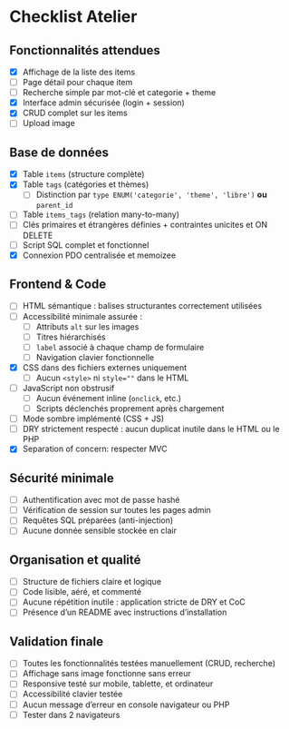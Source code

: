 # Checklist Atelier

## Fonctionnalités attendues

- [x] Affichage de la liste des items  
- [ ] Page détail pour chaque item  
- [ ] Recherche simple par mot-clé et categorie + theme  
- [x] Interface admin sécurisée (login + session) 
- [x] CRUD complet sur les items
- [ ] Upload image

## Base de données

- [x] Table `items` (structure complète)  
- [x] Table `tags` (catégories et thèmes)
  - [ ] Distinction par `type ENUM('categorie', 'theme', 'libre')` **ou** `parent_id`
- [ ] Table `items_tags` (relation many-to-many)  
- [ ] Clés primaires et étrangères définies + contraintes unicites et ON DELETE
- [ ] Script SQL complet et fonctionnel  
- [x] Connexion PDO centralisée et memoizee

## Frontend & Code

- [ ] HTML sémantique : balises structurantes correctement utilisées  
- [ ] Accessibilité minimale assurée :
  - [ ] Attributs `alt` sur les images  
  - [ ] Titres hiérarchisés  
  - [ ] `label` associé à chaque champ de formulaire  
  - [ ] Navigation clavier fonctionnelle  
- [x] CSS dans des fichiers externes uniquement
  - [ ] Aucun `<style>` ni `style=""` dans le HTML  
- [ ] JavaScript non obstrusif
  - [ ] Aucun événement inline (`onclick`, etc.)  
  - [ ] Scripts déclenchés proprement après chargement  
- [ ] Mode sombre implémenté (CSS + JS) 
- [ ] DRY strictement respecté : aucun duplicat inutile dans le HTML ou le PHP
- [x] Separation of concern: respecter MVC

## Sécurité minimale

- [ ] Authentification avec mot de passe hashé  
- [ ] Vérification de session sur toutes les pages admin  
- [ ] Requêtes SQL préparées (anti-injection)  
- [ ] Aucune donnée sensible stockée en clair

## Organisation et qualité

- [ ] Structure de fichiers claire et logique  
- [ ] Code lisible, aéré, et commenté  
- [ ] Aucune répétition inutile : application stricte de DRY et CoC
- [ ] Présence d’un README avec instructions d’installation

## Validation finale

- [ ] Toutes les fonctionnalités testées manuellement (CRUD, recherche)  
- [ ] Affichage sans image fonctionne sans erreur  
- [ ] Responsive testé sur mobile, tablette, et ordinateur  
- [ ] Accessibilité clavier testée  
- [ ] Aucun message d’erreur en console navigateur ou PHP
- [ ] Tester dans 2 navigateurs